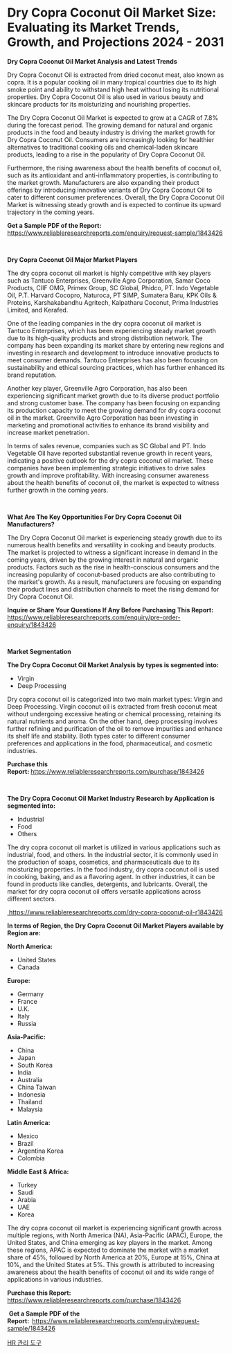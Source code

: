 <p><h1>Dry Copra Coconut Oil Market Size: Evaluating its Market Trends, Growth, and Projections 2024 - 2031</h1></p><p><strong>Dry Copra Coconut Oil Market Analysis and Latest Trends</strong></p>
<p><p>Dry Copra Coconut Oil is extracted from dried coconut meat, also known as copra. It is a popular cooking oil in many tropical countries due to its high smoke point and ability to withstand high heat without losing its nutritional properties. Dry Copra Coconut Oil is also used in various beauty and skincare products for its moisturizing and nourishing properties.</p><p>The Dry Copra Coconut Oil Market is expected to grow at a CAGR of 7.8% during the forecast period. The growing demand for natural and organic products in the food and beauty industry is driving the market growth for Dry Copra Coconut Oil. Consumers are increasingly looking for healthier alternatives to traditional cooking oils and chemical-laden skincare products, leading to a rise in the popularity of Dry Copra Coconut Oil.</p><p>Furthermore, the rising awareness about the health benefits of coconut oil, such as its antioxidant and anti-inflammatory properties, is contributing to the market growth. Manufacturers are also expanding their product offerings by introducing innovative variants of Dry Copra Coconut Oil to cater to different consumer preferences. Overall, the Dry Copra Coconut Oil Market is witnessing steady growth and is expected to continue its upward trajectory in the coming years.</p></p>
<p><strong>Get a Sample PDF of the Report:&nbsp;</strong> <a href="https://www.reliableresearchreports.com/enquiry/request-sample/1843426">https://www.reliableresearchreports.com/enquiry/request-sample/1843426</a></p>
<p>&nbsp;</p>
<p><strong>Dry Copra Coconut Oil Major Market Players</strong></p>
<p><p>The dry copra coconut oil market is highly competitive with key players such as Tantuco Enterprises, Greenville Agro Corporation, Samar Coco Products, CIIF OMG, Primex Group, SC Global, Phidco, PT. Indo Vegetable Oil, P.T. Harvard Cocopro, Naturoca, PT SIMP, Sumatera Baru, KPK Oils & Proteins, Karshakabandhu Agritech, Kalpatharu Coconut, Prima Industries Limited, and Kerafed.</p><p>One of the leading companies in the dry copra coconut oil market is Tantuco Enterprises, which has been experiencing steady market growth due to its high-quality products and strong distribution network. The company has been expanding its market share by entering new regions and investing in research and development to introduce innovative products to meet consumer demands. Tantuco Enterprises has also been focusing on sustainability and ethical sourcing practices, which has further enhanced its brand reputation.</p><p>Another key player, Greenville Agro Corporation, has also been experiencing significant market growth due to its diverse product portfolio and strong customer base. The company has been focusing on expanding its production capacity to meet the growing demand for dry copra coconut oil in the market. Greenville Agro Corporation has been investing in marketing and promotional activities to enhance its brand visibility and increase market penetration.</p><p>In terms of sales revenue, companies such as SC Global and PT. Indo Vegetable Oil have reported substantial revenue growth in recent years, indicating a positive outlook for the dry copra coconut oil market. These companies have been implementing strategic initiatives to drive sales growth and improve profitability. With increasing consumer awareness about the health benefits of coconut oil, the market is expected to witness further growth in the coming years.</p></p>
<p>&nbsp;</p>
<p><strong>What Are The Key Opportunities For Dry Copra Coconut Oil Manufacturers?</strong></p>
<p><p>The Dry Copra Coconut Oil market is experiencing steady growth due to its numerous health benefits and versatility in cooking and beauty products. The market is projected to witness a significant increase in demand in the coming years, driven by the growing interest in natural and organic products. Factors such as the rise in health-conscious consumers and the increasing popularity of coconut-based products are also contributing to the market's growth. As a result, manufacturers are focusing on expanding their product lines and distribution channels to meet the rising demand for Dry Copra Coconut Oil.</p></p>
<p><strong>Inquire or Share Your Questions If Any Before Purchasing This Report:</strong> <a href="https://www.reliableresearchreports.com/enquiry/pre-order-enquiry/1843426">https://www.reliableresearchreports.com/enquiry/pre-order-enquiry/1843426</a></p>
<p>&nbsp;</p>
<p><strong>Market Segmentation</strong></p>
<p><strong>The Dry Copra Coconut Oil Market Analysis by types is segmented into:</strong></p>
<p><ul><li>Virgin</li><li>Deep Processing</li></ul></p>
<p><p>Dry copra coconut oil is categorized into two main market types: Virgin and Deep Processing. Virgin coconut oil is extracted from fresh coconut meat without undergoing excessive heating or chemical processing, retaining its natural nutrients and aroma. On the other hand, deep processing involves further refining and purification of the oil to remove impurities and enhance its shelf life and stability. Both types cater to different consumer preferences and applications in the food, pharmaceutical, and cosmetic industries.</p></p>
<p><strong>Purchase this Report:&nbsp;</strong><a href="https://www.reliableresearchreports.com/purchase/1843426">https://www.reliableresearchreports.com/purchase/1843426</a></p>
<p>&nbsp;</p>
<p><strong>The Dry Copra Coconut Oil Market Industry Research by Application is segmented into:</strong></p>
<p><ul><li>Industrial</li><li>Food</li><li>Others</li></ul></p>
<p><p>The dry copra coconut oil market is utilized in various applications such as industrial, food, and others. In the industrial sector, it is commonly used in the production of soaps, cosmetics, and pharmaceuticals due to its moisturizing properties. In the food industry, dry copra coconut oil is used in cooking, baking, and as a flavoring agent. In other industries, it can be found in products like candles, detergents, and lubricants. Overall, the market for dry copra coconut oil offers versatile applications across different sectors.</p></p>
<p><a href="https://www.reliableresearchreports.com/dry-copra-coconut-oil-r1843426">&nbsp;https://www.reliableresearchreports.com/dry-copra-coconut-oil-r1843426</a></p>
<p><strong>In terms of Region, the Dry Copra Coconut Oil Market Players available by Region are:</strong></p>
<p>
    <p> <strong> North America: </strong>
        <ul>
            <li>United States</li>
            <li>Canada</li>
        </ul>
        </p> 
    <p> <strong> Europe: </strong>
        <ul>
            <li>Germany</li>
            <li>France</li>
            <li>U.K.</li>
            <li>Italy</li>
            <li>Russia</li>
        </ul>
        </p> 
    <p> <strong> Asia-Pacific: </strong>
        <ul>
            <li>China</li>
            <li>Japan</li>
            <li>South Korea</li>
            <li>India</li>
            <li>Australia</li>
            <li>China Taiwan</li>
            <li>Indonesia</li>
            <li>Thailand</li>
            <li>Malaysia</li>
        </ul>
        </p> 
    <p> <strong> Latin America: </strong>
        <ul>
            <li>Mexico</li>
            <li>Brazil</li>
            <li>Argentina Korea</li>
            <li>Colombia</li>
        </ul>
        </p> 
    <p> <strong> Middle East & Africa: </strong>
        <ul>
            <li>Turkey</li>
            <li>Saudi</li>
            <li>Arabia</li>
            <li>UAE</li>
            <li>Korea</li>
        </ul>
    </p>
    </p>
<p><p>The dry copra coconut oil market is experiencing significant growth across multiple regions, with North America (NA), Asia-Pacific (APAC), Europe, the United States, and China emerging as key players in the market. Among these regions, APAC is expected to dominate the market with a market share of 45%, followed by North America at 20%, Europe at 15%, China at 10%, and the United States at 5%. This growth is attributed to increasing awareness about the health benefits of coconut oil and its wide range of applications in various industries.</p></p>
<p><strong>Purchase this Report: </strong><a href="https://www.reliableresearchreports.com/purchase/1843426">https://www.reliableresearchreports.com/purchase/1843426</a></p>
<p>&nbsp;<strong>Get a Sample PDF of the Report:&nbsp;&nbsp;</strong><a href="https://www.reliableresearchreports.com/enquiry/request-sample/1843426">https://www.reliableresearchreports.com/enquiry/request-sample/1843426</a></p>
<p><strong></strong></p>
<p><p><a href="https://medium.com/@royerdmtyan906778/%EC%9D%B8%EC%82%AC-%EA%B4%80%EB%A6%AC-%EB%8F%84%EA%B5%AC-%EC%8B%9C%EC%9E%A5-%EB%B6%84%EC%84%9D-cagr-%EC%8B%9C%EC%9E%A5-%EC%84%B8%EB%B6%84%ED%99%94-%EB%B0%8F-%EA%B8%80%EB%A1%9C%EB%B2%8C-%EC%82%B0%EC%97%85-%EA%B0%9C%EC%9A%94-de63c6f6392f">HR 관리 도구</a></p></p>
